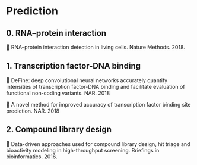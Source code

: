 # Prediction

## 0. RNA–protein interaction

:rocket: RNA–protein interaction detection in living cells. Nature Methods. 2018.

## 1. Transcription factor-DNA binding

:rocket: DeFine: deep convolutional neural networks accurately quantify intensities of transcription factor-DNA binding and facilitate evaluation of functional non-coding variants. NAR. 2018

:rocket: A novel method for improved accuracy of transcription factor binding site prediction. NAR. 2018

## 2. Compound library design

:rocket: Data-driven approaches used for compound library design, hit triage and bioactivity modeling in high-throughput screening. Briefings in bioinformatics. 2016.
